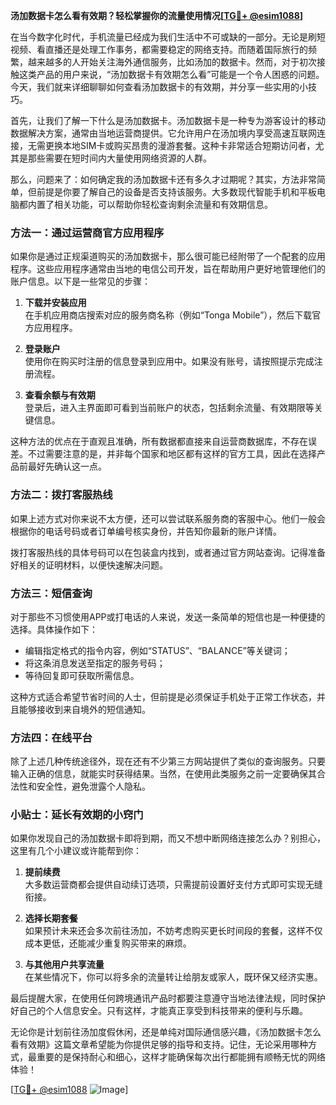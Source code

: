 **汤加数据卡怎么看有效期？轻松掌握你的流量使用情况[[TG💪+ @esim1088](https://t.me/s/esim1088)]**

在当今数字化时代，手机流量已经成为我们生活中不可或缺的一部分。无论是刷短视频、看直播还是处理工作事务，都需要稳定的网络支持。而随着国际旅行的频繁，越来越多的人开始关注海外通信服务，比如汤加的数据卡。然而，对于初次接触这类产品的用户来说，“汤加数据卡有效期怎么看”可能是一个令人困惑的问题。今天，我们就来详细聊聊如何查看汤加数据卡的有效期，并分享一些实用的小技巧。

首先，让我们了解一下什么是汤加数据卡。汤加数据卡是一种专为游客设计的移动数据解决方案，通常由当地运营商提供。它允许用户在汤加境内享受高速互联网连接，无需更换本地SIM卡或购买昂贵的漫游套餐。这种卡非常适合短期访问者，尤其是那些需要在短时间内大量使用网络资源的人群。

那么，问题来了：如何确定我的汤加数据卡还有多久才过期呢？其实，方法非常简单，但前提是你要了解自己的设备是否支持该服务。大多数现代智能手机和平板电脑都内置了相关功能，可以帮助你轻松查询剩余流量和有效期信息。

### 方法一：通过运营商官方应用程序

如果你是通过正规渠道购买的汤加数据卡，那么很可能已经附带了一个配套的应用程序。这些应用程序通常由当地的电信公司开发，旨在帮助用户更好地管理他们的账户信息。以下是一些常见的步骤：

1. **下载并安装应用**  
   在手机应用商店搜索对应的服务商名称（例如“Tonga Mobile”），然后下载官方应用程序。
   
2. **登录账户**  
   使用你在购买时注册的信息登录到应用中。如果没有账号，请按照提示完成注册流程。

3. **查看余额与有效期**  
   登录后，进入主界面即可看到当前账户的状态，包括剩余流量、有效期限等关键信息。

这种方法的优点在于直观且准确，所有数据都直接来自运营商数据库，不存在误差。不过需要注意的是，并非每个国家和地区都有这样的官方工具，因此在选择产品前最好先确认这一点。

### 方法二：拨打客服热线

如果上述方式对你来说不太方便，还可以尝试联系服务商的客服中心。他们一般会根据你的电话号码或者订单编号核实身份，并告知你最新的账户详情。

拨打客服热线的具体号码可以在包装盒内找到，或者通过官方网站查询。记得准备好相关的证明材料，以便快速解决问题。

### 方法三：短信查询

对于那些不习惯使用APP或打电话的人来说，发送一条简单的短信也是一种便捷的选择。具体操作如下：

- 编辑指定格式的指令内容，例如“STATUS”、“BALANCE”等关键词；
- 将这条消息发送至指定的服务号码；
- 等待回复即可获取所需信息。

这种方式适合希望节省时间的人士，但前提是必须保证手机处于正常工作状态，并且能够接收到来自境外的短信通知。

### 方法四：在线平台

除了上述几种传统途径外，现在还有不少第三方网站提供了类似的查询服务。只要输入正确的信息，就能实时获得结果。当然，在使用此类服务之前一定要确保其合法性和安全性，避免泄露个人隐私。

### 小贴士：延长有效期的小窍门

如果你发现自己的汤加数据卡即将到期，而又不想中断网络连接怎么办？别担心，这里有几个小建议或许能帮到你：

1. **提前续费**  
   大多数运营商都会提供自动续订选项，只需提前设置好支付方式即可实现无缝衔接。

2. **选择长期套餐**  
   如果预计未来还会多次前往汤加，不妨考虑购买更长时间段的套餐，这样不仅成本更低，还能减少重复购买带来的麻烦。

3. **与其他用户共享流量**  
   在某些情况下，你可以将多余的流量转让给朋友或家人，既环保又经济实惠。

最后提醒大家，在使用任何跨境通讯产品时都要注意遵守当地法律法规，同时保护好自己的个人信息安全。只有这样，才能真正享受到科技带来的便利与乐趣。

无论你是计划前往汤加度假休闲，还是单纯对国际通信感兴趣，《汤加数据卡怎么看有效期》这篇文章希望能为你提供足够的指导和支持。记住，无论采用哪种方式，最重要的是保持耐心和细心，这样才能确保每次出行都能拥有顺畅无忧的网络体验！

[[TG💪+ @esim1088](https://t.me/s/esim1088) ![Image](https://i.postimg.cc/4NQfJmqS/Snipaste-2025-05-13-00-14-12.png)]